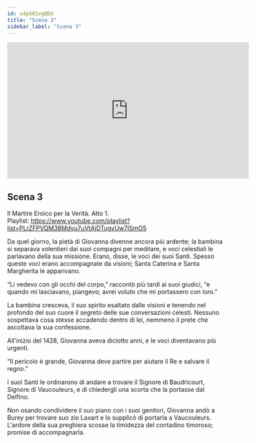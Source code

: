 ```yaml
---
id: s4pG81vgQDU
title: "Scena 3"
sidebar_label: "Scena 3"
---
```


<div class="video-float-container">
  <iframe
    width="560"
    height="315"
    src="https://www.youtube.com/embed/s4pG81vgQDU"
    title="YouTube video player"
    frameborder="0"
    allow="accelerometer; autoplay; clipboard-write; encrypted-media; gyroscope; picture-in-picture; web-share"
    referrerpolicy="strict-origin-when-cross-origin"
    allowfullscreen
  ></iframe>
</div>

## Scena 3

Il Martire Eroico per la Verità. Atto 1.   
Playlist: https://www.youtube.com/playlist?list=PLrZFPVQM38Mdyu7uVtAjDTugvUw7ISmO5 

Da quel giorno, la pietà di Giovanna divenne ancora più ardente; la bambina si separava volentieri dai suoi compagni per meditare, e voci celestiali le parlavano della sua missione. Erano, disse, le voci dei suoi Santi. Spesso queste voci erano accompagnate da visioni; Santa Caterina e Santa Margherita le apparivano.

“Li vedevo con gli occhi del corpo,” raccontò più tardi ai suoi giudici, “e quando mi lasciavano, piangevo; avrei voluto che mi portassero con loro.”

La bambina cresceva, il suo spirito esaltato dalle visioni e tenendo nel profondo del suo cuore il segreto delle sue conversazioni celesti. Nessuno sospettava cosa stesse accadendo dentro di lei, nemmeno il prete che ascoltava la sua confessione.

All'inizio del 1428, Giovanna aveva diciotto anni, e le voci diventavano più urgenti.

“Il pericolo è grande, Giovanna deve partire per aiutare il Re e salvare il regno.”

I suoi Santi le ordinarono di andare a trovare il Signore di Baudricourt, Signore di Vaucouleurs, e di chiedergli una scorta che la portasse dal Delfino.

Non osando condividere il suo piano con i suoi genitori, Giovanna andò a Burey per trovare suo zio Laxart e lo supplicò di portarla a Vaucouleurs. L'ardore della sua preghiera scosse la timidezza del contadino timoroso; promise di accompagnarla.
